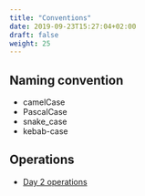 ```yaml
---
title: "Conventions"
date: 2019-09-23T15:27:04+02:00
draft: false
weight: 25
---
```


## Naming convention

- camelCase
- PascalCase
- snake_case
- kebab-case

## Operations

- [Day 2 operations](https://dzone.com/articles/defining-day-2-operations)
